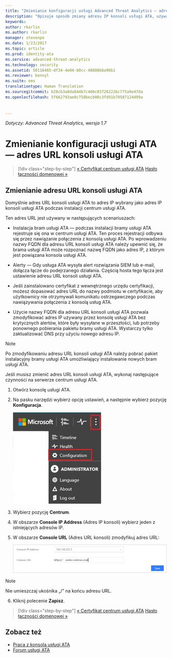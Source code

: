 ```yaml
---
title: "Zmienianie konfiguracji usługi Advanced Threat Analytics — adres IP konsoli | Usługa Microsoft Advanced Threat Analytics"
description: "Opisuje sposób zmiany adresu IP konsoli usługi ATA, używanego do tworzenia skrótów do konsoli usługi ATA w bramach usługi ATA."
keywords: 
author: rkarlin
ms.author: rkarlin
manager: stevenpo
ms.date: 1/23/2017
ms.topic: article
ms.prod: identity-ata
ms.service: advanced-threat-analytics
ms.technology: security
ms.assetid: 50118465-df34-4e04-b0cc-48808b6a96b1
ms.reviewer: bennyl
ms.suite: ems
translationtype: Human Translation
ms.sourcegitcommit: b28cb3a0da844b7c460c03726222bc775a9e47da
ms.openlocfilehash: 5f662793ae0c758becb08c3fd91b79587124d99a


---
```


*Dotyczy: Advanced Threat Analytics, wersja 1.7*



# <a name="change-ata-configuration---ata-console-url"></a>Zmienianie konfiguracji usługi ATA — adres URL konsoli usługi ATA

>[!div class="step-by-step"]
[« Certyfikat centrum usługi ATA](modifying-ata-config-centercert.md)
[Hasło łączności domenowej »](modifying-ata-config-dcpassword.md)

## <a name="change-the-ata-console-url"></a>Zmienianie adresu URL konsoli usługi ATA
Domyślnie adres URL konsoli usługi ATA to adres IP wybrany jako adres IP konsoli usługi ATA podczas instalacji centrum usługi ATA.

Ten adres URL jest używany w następujących scenariuszach:

-   Instalacja bram usługi ATA — podczas instalacji bramy usługi ATA rejestruje się ona w centrum usługi ATA. Ten proces rejestracji odbywa się przez nawiązanie połączenia z konsolą usługi ATA. Po wprowadzeniu nazwy FQDN dla adresu URL konsoli usługi ATA należy upewnić się, że brama usługi ATA może rozpoznać nazwę FQDN jako adres IP, z którym jest powiązana konsola usługi ATA.

-   Alerty — Gdy usługa ATA wysyła alert rozwiązania SIEM lub e-mail, dołącza łącze do podejrzanego działania. Częścią hosta tego łącza jest ustawienie adresu URL konsoli usługi ATA.

-   Jeśli zainstalowano certyfikat z wewnętrznego urzędu certyfikacji, możesz dopasować adres URL do nazwy podmiotu w certyfikacie, aby użytkownicy nie otrzymywali komunikatu ostrzegawczego podczas nawiązywania połączenia z konsolą usług ATA.

-   Użycie nazwy FQDN dla adresu URL konsoli usługi ATA pozwala zmodyfikować adres IP używany przez konsolę usługi ATA bez krytycznych alertów, które były wysyłane w przeszłości, lub potrzeby ponownego pobierania pakietu bramy usługi ATA. Wystarczy tylko zaktualizować DNS przy użyciu nowego adresu IP.

> [!NOTE]
> Po zmodyfikowaniu adresu URL konsoli usługi ATA należy pobrać pakiet instalacyjny bramy usługi ATA umożliwiający instalowanie nowych bram usługi ATA.

Jeśli musisz zmienić adres URL konsoli usługi ATA, wykonaj następujące czynności na serwerze centrum usługi ATA.

1.  Otwórz konsolę usługi ATA.

2.  Na pasku narzędzi wybierz opcję ustawień, a następnie wybierz pozycję **Konfiguracja**.

    ![Ikona ustawień konfiguracji usługi ATA](media/ATA-config-icon.JPG)

3.  Wybierz pozycję **Centrum**.

4.  W obszarze **Console IP Address** (Adres IP konsoli) wybierz jeden z istniejących adresów IP.

5.  W obszarze **Console URL** (Adres URL konsoli) zmodyfikuj adres URL:

    ![Adres URL konsoli usługi ATA](media/ATA-chge-center-URL.png)
> [!NOTE]
> Nie umieszczaj ukośnika „/” na końcu adresu URL.

6.  Kliknij polecenie **Zapisz**.

>[!div class="step-by-step"]
[« Certyfikat centrum usługi ATA](modifying-ata-config-centercert.md)
[Hasło łączności domenowej »](modifying-ata-config-dcpassword.md)


## <a name="see-also"></a>Zobacz też
- [Praca z konsolą usługi ATA](working-with-ata-console.md)
- [Forum usługi ATA](https://aka.ms/ata-forum)



<!--HONumber=Feb17_HO1-->


